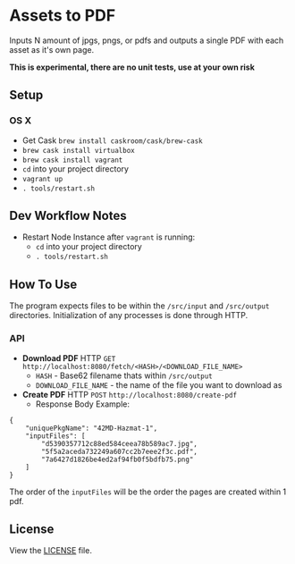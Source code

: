 # Assets to PDF
Inputs N amount of jpgs, pngs, or pdfs and outputs a single PDF with each asset as it's own page.  
  

**This is experimental, there are no unit tests, use at your own risk**


## Setup

### OS X
- Get Cask `brew install caskroom/cask/brew-cask`
- `brew cask install virtualbox`
- `brew cask install vagrant`
- `cd` into your project directory
- `vagrant up`
- `. tools/restart.sh`

## Dev Workflow Notes
- Restart Node Instance after `vagrant` is running:
  - `cd` into your project directory
  - `. tools/restart.sh`  
  
## How To Use
The program expects files to be within the `/src/input` and `/src/output` directories. 
Initialization of any processes is done through HTTP.

### API

- **Download PDF** HTTP `GET` `http://localhost:8080/fetch/<HASH>/<DOWNLOAD_FILE_NAME>`
  - `HASH` - Base62 filename thats within `/src/output`
  - `DOWNLOAD_FILE_NAME` - the name of the file you want to download as
- **Create PDF** HTTP `POST` `http://localhost:8080/create-pdf`
  - Response Body Example:
```
{
	"uniquePkgName": "42MD-Hazmat-1",
	"inputFiles": [
		"d5390357712c88ed584ceea78b589ac7.jpg",
		"5f5a2aceda732249a607cc2b7eee2f3c.pdf",
		"7a6427d1826be4ed2af94fb0f5bdfb75.png"
	]
}
```

The order of the `inputFiles` will be the order the pages are created within 1 pdf.

## License
View the [LICENSE](https://github.com/plw-consulting/assets-to-pdf/blob/master/LICENSE) file.